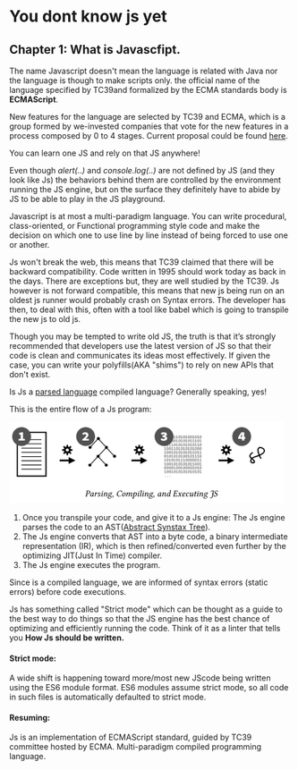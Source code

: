 # You dont know js yet

## Chapter 1: What is Javascfipt.
The name Javascript doesn't mean the language is related with Java nor the language is though  to make scripts only.
the official name of the language specified by TC39and formalized by the ECMA standards body is **ECMAScript**.

New features for the language are selected by TC39 and ECMA, which is a group formed by we-invested companies that vote for the new features in a process composed by 0 to 4 stages. Current proposal could be found [here](https://github.com/tc39/proposals).

You can learn one JS and rely on that JS anywhere!

Even though _alert(..)_ and _console.log(..)_ are not defined by JS (and they look like Js) the behaviors behind them are controlled by the environment running the JS engine, but on the surface they definitely have to abide by JS to be able to play in the JS playground.

Javascript is at most a multi-paradigm language. You can write procedural, class-oriented, or Functional programming style code and make the decision on which one to use line by line instead of being forced to use one or another.

Js won't break the web, this means that TC39 claimed that there will be backward compatibility. Code written in 1995 should work today as back in the days. There are exceptions but, they are well studied by the TC39.
Js however is not forward compatible, this means that new js being run on an oldest js runner would probably crash on Syntax errors. The developer has then, to deal with this, often with a tool like babel which is going to transpile the new js to old js.

Though you may be tempted to write old JS, the truth is that it’s strongly recommended that developers use the latest version of JS so that their code is clean and communicates its ideas most effectively.
If given the case, you can write your polyfills(AKA "shims") to rely on new APIs that don't exist.

Is Js a [parsed language](https://www.techopedia.com/definition/3853/parse) compiled language? Generally speaking, yes!

This is the entire flow of a Js program:

![Flow of a Js program](../imgs/flow_of_a_js_program.png)

1. Once you transpile your code, and give it to a Js engine: The Js engine parses the code to an AST([Abstract Synstax Tree](https://en.wikipedia.org/wiki/Abstract_syntax_tree)).
2. The Js engine converts that AST into a byte code, a binary intermediate representation (IR), which is then refined/converted even further by the optimizing JIT(Just In Time) compiler.
3. The Js engine executes the program.

Since is a compiled language, we are informed of syntax errors (static errors) before code executions.

Js has something called "Strict mode" which can be thought as a guide to the best way to do things so that the JS engine has the best chance of optimizing and efficiently running the code. Think of it as a linter that tells you **How Js should be written.**

#### Strict mode:
A wide shift is happening toward more/most new JScode being written using the ES6 module format. ES6 modules assume strict mode, so all code in such files is automatically defaulted to strict mode.

#### Resuming:
Js is an implementation of ECMAScript standard, guided by TC39 committee hosted by ECMA. Multi-paradigm compiled programming language.
